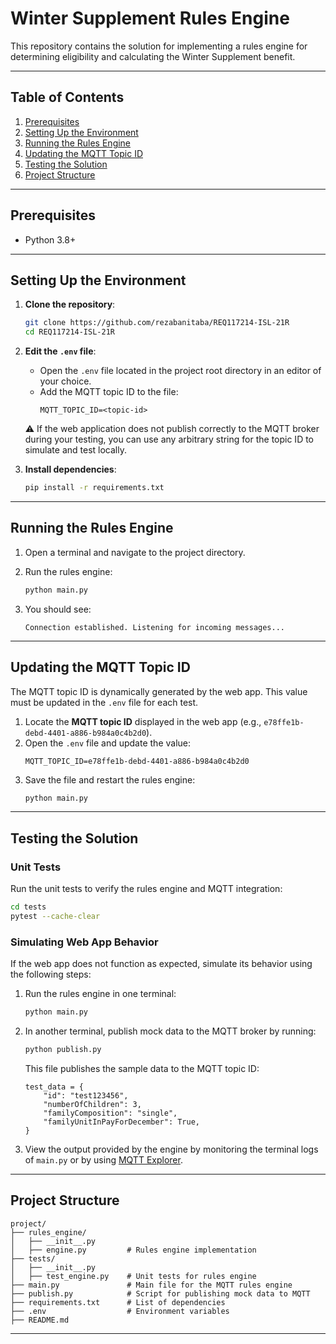 # Winter Supplement Rules Engine

This repository contains the solution for implementing a rules engine for determining eligibility and calculating the Winter Supplement benefit.

---

## Table of Contents

1. [Prerequisites](#prerequisites)
2. [Setting Up the Environment](#setting-up-the-environment)
3. [Running the Rules Engine](#running-the-rules-engine)
4. [Updating the MQTT Topic ID](#updating-the-mqtt-topic-id)
5. [Testing the Solution](#testing-the-solution)
6. [Project Structure](#project-structure)

---

## Prerequisites

- Python 3.8+

---

## Setting Up the Environment

1. **Clone the repository**:
   ```bash
   git clone https://github.com/rezabanitaba/REQ117214-ISL-21R
   cd REQ117214-ISL-21R
   ```

2. **Edit the `.env` file**:
   - Open the `.env` file located in the project root directory in an editor of your choice.
   - Add the MQTT topic ID to the file:
     ```plaintext
     MQTT_TOPIC_ID=<topic-id>
     ```
   ⚠️ If the web application does not publish correctly to the MQTT broker during your testing, you can use any arbitrary string for the topic ID to simulate and test locally.

3. **Install dependencies**:
   ```bash
   pip install -r requirements.txt
   ```

---

## Running the Rules Engine

1. Open a terminal and navigate to the project directory.
2. Run the rules engine:
   ```bash
   python main.py
   ```

3. You should see:
   ```plaintext
   Connection established. Listening for incoming messages...
   ```

---

## Updating the MQTT Topic ID

The MQTT topic ID is dynamically generated by the web app. This value must be updated in the `.env` file for each test.

1. Locate the **MQTT topic ID** displayed in the web app (e.g., `e78ffe1b-debd-4401-a886-b984a0c4b2d0`).
2. Open the `.env` file and update the value:
   ```plaintext
   MQTT_TOPIC_ID=e78ffe1b-debd-4401-a886-b984a0c4b2d0
   ```
3. Save the file and restart the rules engine:
   ```bash
   python main.py
   ```

---

## Testing the Solution

### Unit Tests

Run the unit tests to verify the rules engine and MQTT integration:
```bash
cd tests
pytest --cache-clear
```

### Simulating Web App Behavior

If the web app does not function as expected, simulate its behavior using the following steps:

1. Run the rules engine in one terminal:
   ```bash
   python main.py
   ```

2. In another terminal, publish mock data to the MQTT broker by running:
   ```bash
   python publish.py
   ```
   This file publishes the sample data to the MQTT topic ID:
   ```plaintext
   test_data = {
       "id": "test123456",
       "numberOfChildren": 3,
       "familyComposition": "single",
       "familyUnitInPayForDecember": True,
   }
   ```

3. View the output provided by the engine by monitoring the terminal logs of `main.py` or by using [MQTT Explorer](https://mqtt-explorer.com/).

---

## Project Structure

```plaintext
project/
├── rules_engine/
│   ├── __init__.py    
│   ├── engine.py         # Rules engine implementation
├── tests/
│   ├── __init__.py
│   ├── test_engine.py    # Unit tests for rules engine
├── main.py               # Main file for the MQTT rules engine
├── publish.py            # Script for publishing mock data to MQTT
├── requirements.txt      # List of dependencies
├── .env                  # Environment variables
├── README.md             
```

---
